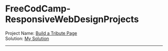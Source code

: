 # FreeCodCamp-ResponsiveWebDesignProjects

Project Name: [Build a Tribute Page](https://www.freecodecamp.org/learn/responsive-web-design/responsive-web-design-projects/build-a-tribute-page)\
Solution: [My Solution](https://codepen.io/Mohamad-Alhamwi-M-T/pen/wvGMwGx)
************************************
